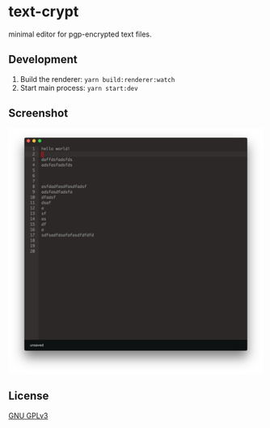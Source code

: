 # text-crypt

minimal editor for pgp-encrypted text files.


## Development

1. Build the renderer: `yarn build:renderer:watch`
2. Start main process: `yarn start:dev`


## Screenshot

![editor screenshot](docs/img/editor.png)

## License

[GNU GPLv3](LICENSE.md)
